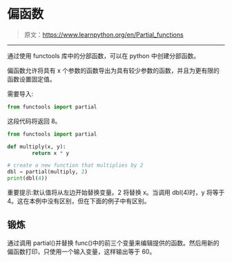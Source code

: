 # 偏函数

> 原文：<https://www.learnpython.org/en/Partial_functions>

* * *

通过使用 functools 库中的分部函数，可以在 python 中创建分部函数。

偏函数允许将具有 x 个参数的函数导出为具有较少参数的函数，并且为更有限的函数设置固定值。

需要导入:

```py
from functools import partial 
```

这段代码将返回 8。

```py
from functools import partial

def multiply(x, y):
        return x * y

# create a new function that multiplies by 2
dbl = partial(multiply, 2)
print(dbl(4)) 
```

重要提示:默认值将从左边开始替换变量。2 将替换 x。当调用 dbl(4)时，y 将等于 4。这在本例中没有区别，但在下面的例子中有区别。

## 锻炼

通过调用 partial()并替换 func()中的前三个变量来编辑提供的函数。然后用新的偏函数打印，只使用一个输入变量，这样输出等于 60。